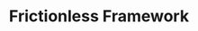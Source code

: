 ---
layout: default
authors: frictionless data
description: Frictionless is a framework to describe, extract, validate, and transform
  tabular data, available as a Python library. It supports working with data in a
  standardised and reproducible way by improving data quality and consistency.
documentation: https://framework.frictionlessdata.io/docs/guides/introduction/
location: https://framework.frictionlessdata.io/
shortname: frictionless_framework
tags:
- reproducibility
terms_of_use: MIT License
title: Frictionless Framework
uuid: d5e6e419-faf0-4672-bb87-0da1cb8dfa35
---